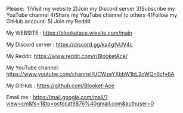 Please: 
1)Visit my website
2)Join my Discord server
3)Subscribe my YouTube channel
4)Share my YouTube channel to others
4)Follow my GitHub account.
5) Join my Reddit

My WEBSITE : https://blooketace.wixsite.com/main

My Discord server : https://discord.gg/ka4gfvUV4c

My Reddit: https://www.reddit.com/r/BlooketAce/

My YouTube channel: https://www.youtube.com/channel/UCWzeYXbbW1bL2oWQn6cfy6A

My GitHub : https://github.com/Blooket-Ace

Email me : https://mail.google.com/mail/?view=cm&fs=1&to=octocat9876%40gmail.com&authuser=0
